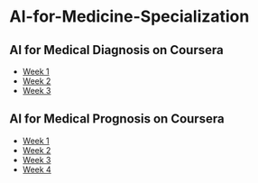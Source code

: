 # AI-for-Medicine-Specialization

## AI for Medical Diagnosis on Coursera
* [Week 1](https://github.com/NLGRF/AI-for-Medicine-Specialization/tree/main/AI-for-Medical-Diagnosis/Week%201)
* [Week 2](https://github.com/NLGRF/AI-for-Medicine-Specialization/tree/main/AI-for-Medical-Diagnosis/Week%202)
* [Week 3](https://github.com/NLGRF/AI-for-Medicine-Specialization/tree/main/AI-for-Medical-Diagnosis/Week%203)

## AI for Medical Prognosis on Coursera
* [Week 1]()
* [Week 2]()
* [Week 3]()
* [Week 4]()
